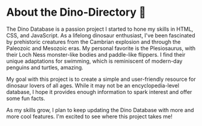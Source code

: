 # About the Dino-Directory 🦕

The Dino Database is a passion project I started to hone my skills in HTML, CSS, and JavaScript. As a lifelong dinosaur enthusiast, I've been fascinated by prehistoric creatures from the Cambrian explosion and through the Paleozoic and Mesozoic eras. My personal favorite is the Plesiosaurus, with their Loch Ness monster-like bodies and paddle-like flippers. I find their unique adaptations for swimming, which is reminiscent of modern-day penguins and turtles, amazing.

My goal with this project is to create a simple and user-friendly resource for dinosaur lovers of all ages. While it may not be an encyclopedia-level database, I hope it provides enough information to spark interest and offer some fun facts.

As my skills grow, I plan to keep updating the Dino Database with more and more cool features. I'm excited to see where this project takes me!

